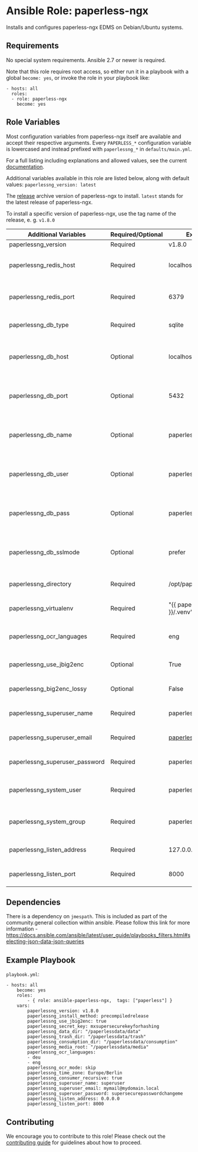 Ansible Role: paperless-ngx
===========================

Installs and configures paperless-ngx EDMS on Debian/Ubuntu systems.

Requirements
------------

No special system requirements. Ansible 2.7 or newer is required.

Note that this role requires root access, so either run it in a playbook with a global `become: yes`, or invoke the role in your playbook like:
```
- hosts: all
  roles:
  - role: paperless-ngx
    become: yes
```
Role Variables
---

Most configuration variables from paperless-ngx itself are available and accept their respective arguments.
Every `PAPERLESS_*` configuration variable is lowercased and instead prefixed with `paperlessng_*` in `defaults/main.yml`.

For a full listing including explanations and allowed values, see the current [documentation](https://paperless-ngx.readthedocs.io/en/latest/configuration.html).



Additional variables available in this role are listed below, along with default values:
```paperlessng_version: latest```

The [release](https://github.com/paperless-ngx/paperless-ngx/releases) archive version of paperless-ngx to install. `latest` stands for the latest release of paperless-ngx.

To install a specific version of paperless-ngx, use the tag name of the release, e. g. `v1.8.0`

| Additional Variables           | Required/Optional | Example Value                       | Description                                                                      |
|--------------------------------|-------------------|-------------------------------------|----------------------------------------------------------------------------------|
| paperlessng_version            | Required          | v1.8.0                              | Version to install                                                               |
| paperlessng_redis_host         | Required          | localhost                           | Separate configuration values that combine into PAPERLESS_REDIS.                 |
| paperlessng_redis_port         | Required          | 6379                                | Separate configuration values that combine into PAPERLESS_REDIS.                 |
| paperlessng_db_type            | Required          | sqlite                              | Database to use. Default is file-based SQLite..                                  |
| paperlessng_db_host            | Optional          | localhost                           | Database configuration **(only applicable if paperlessng_db_type == 'postgresql').** |
| paperlessng_db_port            | Optional          | 5432                                | Database configuration **(only applicable if paperlessng_db_type == 'postgresql').** . |
| paperlessng_db_name            | Optional          | paperlessng                         | Database configuration **(only applicable if paperlessng_db_type == 'postgresql').**  |
| paperlessng_db_user            | Optional          | paperlessng                         | Database configuration **(only applicable if paperlessng_db_type == 'postgresql').**  |
| paperlessng_db_pass            | Optional          | paperlessng                         | Database configuration **(only applicable if paperlessng_db_type == 'postgresql').**  |
| paperlessng_db_sslmode         | Optional          | prefer                              | Database configuration **(only applicable if paperlessng_db_type == 'postgresql').**  |
| paperlessng_directory          | Required          | /opt/paperless-ngx                  | Root directory paperless-ngx is installed into.                                  |
| paperlessng_virtualenv         | Required          | "{{ paperlessng_directory }}/.venv" | Directory used for the virtual environment for paperless-ngx                     |
| paperlessng_ocr_languages      | Required          | eng                                 | List of OCR languages to install and configure (`apt search tesseract-ocr-*`).   |
| paperlessng_use_jbig2enc       | Optional          | True                                | Whether to install and use jbig2enc for OCRmyPDF                                 |
| paperlessng_big2enc_lossy      | Optional          | False                               | Whether to use jbig2enc's lossy compression mode                                 |
| paperlessng_superuser_name     | Required          | paperlessng                         | Credentials of the initial superuser in paperless-ngx.                           |
| paperlessng_superuser_email    | Required          | paperlessng@example.com             | Credentials of the initial superuser in paperless-ngx.                           |
| paperlessng_superuser_password | Required          | paperlessng                         | Credentials of the initial superuser in paperless-ngx.                           |
| paperlessng_system_user        | Required          | paperlessng                         | System user to run the paperless-ngx services as (will be created if required).  |
| paperlessng_system_group       | Required          | paperlessng                         | System group to run the paperless-ngx services as (will be created if required). |
| paperlessng_listen_address     | Required          | 127.0.0.1                           | Address for the paperless-ngx service to listen on.                              |
| paperlessng_listen_port        | Required          | 8000                                | Port for the paperless-ngx service to listen on.                                 |

Dependencies
------------

There is a dependency on `jmespath`. This is included as part of the community.general collection within ansible. Please follow this link for more information - https://docs.ansible.com/ansible/latest/user_guide/playbooks_filters.html#selecting-json-data-json-queries

Example Playbook
----------------

`playbook.yml`:

```
- hosts: all
    become: yes
    roles:
        - { role: ansible-paperless-ngx,  tags: ["paperless"] }
    vars:
        paperlessng_version: v1.8.0
        paperlessng_install_method: precompiledrelease
        paperlessng_use_jbig2enc: true
        paperlessng_secret_key: mxsupersecurekeyforhashing
        paperlessng_data_dir: "/paperlessdata/data"
        paperlessng_trash_dir: "/paperlessdata/trash"
        paperlessng_consumption_dir: "/paperlessdata/consumption"
        paperlessng_media_root: "/paperlessdata/media"
        paperlessng_ocr_languages:
        - deu
        - eng
        paperlessng_ocr_mode: skip
        paperlessng_time_zone: Europe/Berlin
        paperlessng_consumer_recursive: true
        paperlessng_superuser_name: superuser
        paperlessng_superuser_email: mymail@mydomain.local
        paperlessng_superuser_password: supersecurepasswordchangeme
        paperlessng_listen_address: 0.0.0.0
        paperlessng_listen_port: 8000
```

## Contributing
We encourage you to contribute to this role! Please check out the
[contributing guide](CONTRIBUTING.md) for guidelines about how to proceed.